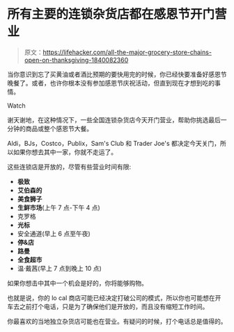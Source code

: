 # 所有主要的连锁杂货店都在感恩节开门营业

> 原文：<https://lifehacker.com/all-the-major-grocery-store-chains-open-on-thanksgiving-1840082360>

当你意识到忘了买黄油或者酒比预期的要快用完的时候，你已经快要准备好感恩节晚餐了。或者，也许你根本没有参加感恩节庆祝活动，但直到现在才想到吃的事情。

Watch

谢天谢地，在这种情况下，一些全国连锁杂货店今天开门营业，帮助你挑选最后一分钟的商品或整个感恩节大餐。

Aldi，BJs，Costco，Publix，Sam's Club 和 Trader Joe's 都决定今天关门，所以如果你想去其中一家，你就不走运了。

这些连锁店是开放的，尽管有些营业时间有限:

*   **极致**
*   **艾伯森的**
*   **美食狮子**
*   **生鲜市场**(上午 7 点-下午 4 点)
*   克罗格
*   **光标**
*   安全通道(早上 6 点至午夜)
*   **停&店**
*   **路曼**
*   **全食超市**
*   温·戴茜(早上 7 点到晚上 10 点)

如果你想击中其中一个机会是好的，你将能够购物。

也就是说，你的 lo cal 商店可能已经决定打破公司的模式，所以你也可能想在开车去之前打个电话，只是为了确保他们是开放的，而且没有缩短工作时间。

你最喜欢的当地独立杂货店可能也在营业。有疑问的时候，打个电话总是值得的。